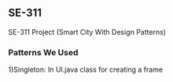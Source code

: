 ## SE-311
SE-311 Project (Smart City With Design Patterns)

### Patterns We Used

1)Singleton: In UI.java class for creating a frame
